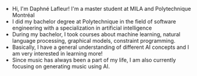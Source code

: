 - Hi, I'm Daphné Lafleur! I'm a master student at MILA and Polytechnique Montréal
- I did my bachelor degree at Polytechnique in the field of software engineering with a specialization in artificial intelligence
- During my bachelor, I took courses about machine learning, natural language processing, graphical models, constraint programming.
- Basically, I have a general understanding of different AI concepts and I am very interested in learning more!
- Since music has always been a part of my life, I am also currently focusing on generating music using AI.
<!---
dalafh/dalafh is a ✨ special ✨ repository because its `README.md` (this file) appears on your GitHub profile.
You can click the Preview link to take a look at your changes.
--->
